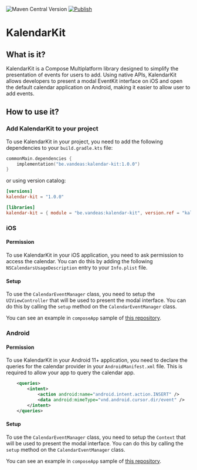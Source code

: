 ![Maven Central Version](https://img.shields.io/maven-central/v/be.vandeas/kalendar-kit)
[![Publish](https://github.com/LotuxPunk/KalendarKit/actions/workflows/publish.yml/badge.svg)](https://github.com/LotuxPunk/KalendarKit/actions/workflows/publish.yml)

# KalendarKit

## What is it?

KalendarKit is a Compose Multiplatform library designed to simplify the presentation of events for users to add. Using native APIs, KalendarKit allows developers to present a modal EventKit interface on iOS and open 
the default calendar application on Android, making it easier to allow user to add events.

## How to use it?

### Add KalendarKit to your project

To use KalendarKit in your project, you need to add the following dependencies to your `build.gradle.kts` file:

```kotlin
commonMain.dependencies {
    implementation("be.vandeas:kalendar-kit:1.0.0")
}
```

or using version catalog:

```toml
[versions]
kalendar-kit = "1.0.0"

[libraries]
kalendar-kit = { module = "be.vandeas:kalendar-kit", version.ref = "kalendar-kit" }
```

### iOS

#### Permission

To use KalendarKit in your iOS application, you need to ask permission to access the calendar. You can do this by adding the following `NSCalendarsUsageDescription` entry to your `Info.plist` file.

#### Setup

To use the `CalendarEventManager` class, you need to setup the `UIViewController` that will be used to present the modal interface. You can do this by calling the `setup` method on the `CalendarEventManager` class.

You can see an example in `composeApp` sample of [this repository](./composeApp).

### Android

#### Permission

To use KalendarKit in your Android 11+ application, you need to declare the queries for the calendar provider in your `AndroidManifest.xml` file. This is required to allow your app to query the calendar app.

```xml
    <queries>
        <intent>
            <action android:name="android.intent.action.INSERT" />
            <data android:mimeType="vnd.android.cursor.dir/event" />
        </intent>
    </queries>
```

#### Setup

To use the `CalendarEventManager` class, you need to setup the `Context` that will be used to present the modal interface. You can do this by calling the `setup` method on the `CalendarEventManager` class.

You can see an example in `composeApp` sample of [this repository](./composeApp).
